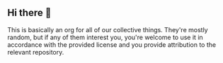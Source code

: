 ## Hi there 👋

This is basically an org for all of our collective things. They're mostly random, but if any of them interest you, you're welcome to use it in accordance with the provided license and you provide attribution to the relevant repository.
